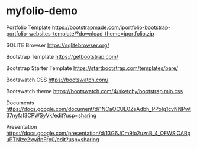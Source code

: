 # myfolio-demo

Portfolio Template
https://bootstrapmade.com/iportfolio-bootstrap-portfolio-websites-template/?download_theme=iportfolio.zip

SQLITE Browser
https://sqlitebrowser.org/

Bootstrap Template
https://getbootstrap.com/

Bootstrap Starter Template
https://startbootstrap.com/templates/bare/

Bootswatch CSS
https://bootswatch.com/

Bootswatch theme
https://bootswatch.com/4/sketchy/bootstrap.min.css

Documents
https://docs.google.com/document/d/1NCaOCUE0ZeAdbh_PPoIg1cvNNPwt37nyfaI3CPWSyVk/edit?usp=sharing

Presentation
https://docs.google.com/presentation/d/13G6JCm9Io2uznB_4_OFWSlOARpuPTNlze2xwjfpFrp0/edit?usp=sharing
